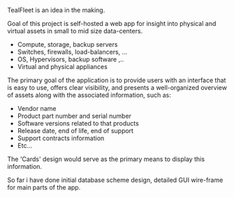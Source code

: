 TealFleet is an idea in the making. 

Goal of this project is self-hosted a web app for insight into  physical and virtual assets in small to mid size data-centers.

- Compute, storage, backup servers
- Switches, firewalls, load-balancers, …
- OS, Hypervisors, backup software ,..
- Virtual and physical appliances

The primary goal of the application is to provide users with an interface that is easy to use, offers clear visibility, and presents a well-organized overview of assets along with the associated information, such as:

- Vendor name
- Product part number and serial number
- Software versions related to that products
- Release date, end of life, end of support
- Support contracts information
- Etc…

The 'Cards' design would serve as the primary means to display this information.

So far i have done initial database scheme design, detailed GUI wire-frame for main parts of the app.
